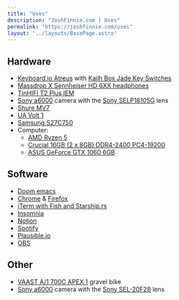 ```yaml
---
title: "Uses"
description: "JoshFinnie.com | Uses"
permalink: "https://joshfinnie.com/uses"
layout: "../layouts/BasePage.astro"
---
```


## Hardware

- [Keyboard.io Atreus](https://shop.keyboard.io/products/keyboardio-atreus) with [Kailh Box Jade Key Switches](https://amzn.to/3NOInj2)
- [Massdrop X Sennheiser HD 6XX headphones](https://drop.com/buy/massdrop-sennheiser-hd6xx?utm_source=linkshare&referer=BH8DEX)
- [TinHIFI T2 Plus IEM](https://amzn.to/3EYgRyt)
- [Sony a6000](https://amzn.to/3xi4ZmJ) camera with the [Sony SELP18105G](https://amzn.to/42vLUep) lens
- [Shure MV7](https://amzn.to/3Mh2Iwl)
- [UA Volt 1](https://amzn.to/3FM3MIz)
- [Samsung S27C750](https://amzn.to/3PVxGMW)
- Computer:
  - [AMD Ryzen 5](https://amzn.to/3MiihUv)
  - [Crucial 16GB (2 x 8GB) DDR4-2400 PC4-19200](https://amzn.to/3TmWkYN)
  - [ASUS GeForce GTX 1060 6GB](https://amzn.to/3StWTQu)

## Software

- [Doom emacs](https://github.com/doomemacs/doomemacs)
- [Chrome](https://www.google.com/chrome/) & [Firefox](https://www.mozilla.org/en-US/firefox/new/)
- [iTerm with Fish and Starship.rs](/blog/moving-from-oh-my-zsh-to-starship-and-fish-shell)
- [Insomnia](https://insomnia.rest/)
- [Notion](https://www.notion.so/)
- [Spotify](https://www.spotify.com)
- [Plausible.io](https://plausible.io/)
- [OBS](https://obsproject.com/)

## Other

- [VAAST A/1 700C APEX 1](https://www.vaastbikes.com/bikemodels/a1/) gravel bike
- [Sony a6000](https://amzn.to/3xi4ZmJ) camera with the [Sony SEL-20F28](https://amzn.to/3xi4ZmJ) lens
